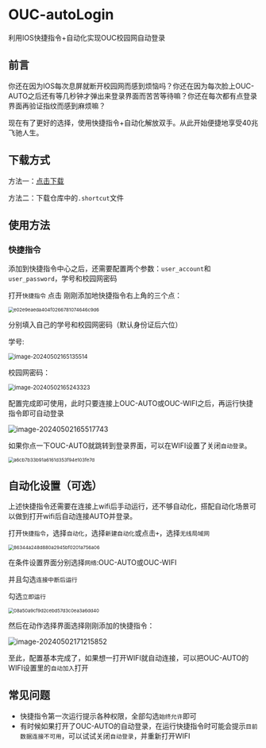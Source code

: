 # OUC-autoLogin
利用IOS快捷指令+自动化实现OUC校园网自动登录



## 前言

你还在因为IOS每次息屏就断开校园网而感到烦恼吗？你还在因为每次脸上OUC-AUTO之后还有等几秒钟才弹出来登录界面而苦苦等待嘛？你还在每次都有点登录界面再验证指纹而感到麻烦嘛？

现在有了更好的选择，使用快捷指令+自动化解放双手。从此开始便捷地享受40兆飞驰人生。



## 下载方式

方法一：[点击下载](https://www.icloud.com/shortcuts/aa8cc6e352844c9194cf839162e1e563)

方法二：下载仓库中的`.shortcut`文件



## 使用方法

### 快捷指令

添加到快捷指令中心之后，还需要配置两个参数：`user_account`和`user_password`，学号和校园网密码

打开`快捷指令` 点击 刚刚添加地快捷指令右上角的三个点：

<img src="https://cdn.lmark.cc/img/e02e9eaeda404f0266781074646c9d6.jpg" alt="e02e9eaeda404f0266781074646c9d6" style="zoom:67%;" />

分别填入自己的学号和校园网密码（默认身份证后六位）

学号:

<img src="https://cdn.lmark.cc/img/image-20240502165135514.png" alt="image-20240502165135514" style="zoom:80%;" />

校园网密码：

<img src="https://cdn.lmark.cc/img/image-20240502165243323.png" alt="image-20240502165243323" style="zoom:80%;" />

配置完成即可使用，此时只要连接上OUC-AUTO或OUC-WIFI之后，再运行快捷指令即可自动登录

![image-20240502165517743](https://cdn.lmark.cc/img/image-20240502165517743.png)

如果你点一下OUC-AUTO就跳转到登录界面，可以在WIFI设置了关闭`自动登录`。

<img src="https://cdn.lmark.cc/img/a6cb7b33b91a6161d353f94e103fe7d.jpg" alt="a6cb7b33b91a6161d353f94e103fe7d" style="zoom:67%;" />





## 自动化设置（可选）

上述快捷指令还需要在连接上wifi后手动运行，还不够自动化，搭配自动化场景可以做到打开wifi后自动连接AUTO并登录。

打开`快捷指令`，选择`自动化`，选择`新建自动化`或点击`+`，选择`无线局域网`

<img src="https://cdn.lmark.cc/img/86344a248d880a2945bf0201a756a06.jpg" alt="86344a248d880a2945bf0201a756a06" style="zoom:67%;" />

在条件设置界面分别选择`网络`:OUC-AUTO或OUC-WIFI

并且勾选`连接中断后运行`

勾选`立即运行`

<img src="https://cdn.lmark.cc/img/08a50a9cf9d2cebd57d3c0ea3a6dd40.jpg" alt="08a50a9cf9d2cebd57d3c0ea3a6dd40" style="zoom:67%;" />

然后在动作选择界面选择刚刚添加的快捷指令：

![image-20240502171215852](https://cdn.lmark.cc/img/image-20240502171215852.png)

至此，配置基本完成了，如果想一打开WIFI就自动连接，可以把OUC-AUTO的WIFI设置里的`自动加入`打开





## 常见问题

- 快捷指令第一次运行提示各种权限，全部勾选`始终允许`即可
- 有时候如果打开了OUC-AUTO的自动登录，在运行快捷指令时可能会提示`目前数据连接不可用`，可以试试关闭`自动登录`，并重新打开WIFI



